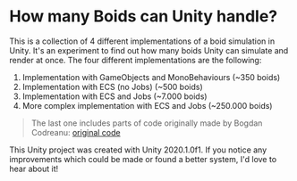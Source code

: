 # How many Boids can Unity handle?
This is a collection of 4 different implementations of a boid simulation in Unity.
It's an experiment to find out how many boids Unity can simulate and render at once.
The four different implementations are the following:

1. Implementation with GameObjects and MonoBehaviours (~350 boids)
2. Implementation with ECS (no Jobs) (~500 boids)
3. Implementation with ECS and Jobs (~7.000 boids)
4. More complex implementation with ECS and Jobs (~250.000 boids)

>The last one includes parts of code originally made by Bogdan Codreanu: [original code](https://github.com/BogdanCodreanu/ECS-Boids-Murmuration_Unity_2019.1)

This Unity project was created with Unity 2020.1.0f1.
If you notice any improvements which could be made or found a better system, I'd love to hear about it!
